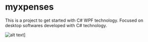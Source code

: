 # myxpenses
This is a project to get started with C# WPF technology.
Focused on desktop softwares developed with C# technology.

![alt text](https://preview.ibb.co/nwz5JT/MyXpense.png)]

